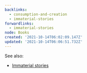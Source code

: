 ```yaml
---
backlinks:
  - consumption-and-creation
  - immaterial-stories
forwardlinks:
  - immaterial-stories
node: Books
created: '2021-10-14T06:02:09.147Z'
updated: '2021-10-14T06:06:51.732Z'
---
```

See also:

- [Immaterial stories](immaterial-stories.md) 
